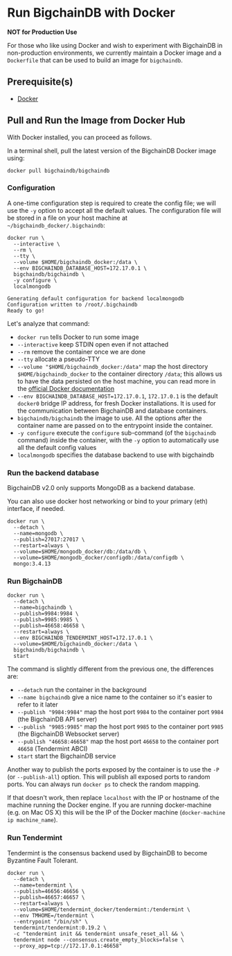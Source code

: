 # Run BigchainDB with Docker

**NOT for Production Use**

For those who like using Docker and wish to experiment with BigchainDB in
non-production environments, we currently maintain a Docker image and a
`Dockerfile` that can be used to build an image for `bigchaindb`.

## Prerequisite(s)
- [Docker](https://docs.docker.com/engine/installation/)

## Pull and Run the Image from Docker Hub

With Docker installed, you can proceed as follows.

In a terminal shell, pull the latest version of the BigchainDB Docker image using:
```text
docker pull bigchaindb/bigchaindb
```

### Configuration
A one-time configuration step is required to create the config file; we will use
the `-y` option to accept all the default values. The configuration file will
be stored in a file on your host machine at `~/bigchaindb_docker/.bigchaindb`:

```text
docker run \
  --interactive \
  --rm \
  --tty \
  --volume $HOME/bigchaindb_docker:/data \
  --env BIGCHAINDB_DATABASE_HOST=172.17.0.1 \
  bigchaindb/bigchaindb \
  -y configure \
  localmongodb

Generating default configuration for backend localmongodb
Configuration written to /root/.bigchaindb
Ready to go!
```

Let's analyze that command:

* `docker run` tells Docker to run some image
* `--interactive` keep STDIN open even if not attached
* `--rm` remove the container once we are done
* `--tty` allocate a pseudo-TTY
* `--volume "$HOME/bigchaindb_docker:/data"` map the host directory
 `$HOME/bigchaindb_docker` to the container directory `/data`;
 this allows us to have the data persisted on the host machine,
 you can read more in the [official Docker
 documentation](https://docs.docker.com/engine/tutorials/dockervolumes)
* `--env BIGCHAINDB_DATABASE_HOST=172.17.0.1`, `172.17.0.1` is the default `docker0` bridge
IP address, for fresh Docker installations. It is used for the communication between BigchainDB and database
containers.
* `bigchaindb/bigchaindb` the image to use. All the options after the container name are passed on to the entrypoint inside the container.
* `-y configure` execute the `configure` sub-command (of the `bigchaindb`
 command) inside the container, with the `-y` option to automatically use all the default config values
* `localmongodb` specifies the database backend to use with bigchaindb


### Run the backend database

BigchainDB v2.0 only supports MongoDB as a backend database.

You can also use docker host networking or bind to your primary (eth)
 interface, if needed.

```text
docker run \
  --detach \
  --name=mongodb \
  --publish=27017:27017 \
  --restart=always \
  --volume=$HOME/mongodb_docker/db:/data/db \
  --volume=$HOME/mongodb_docker/configdb:/data/configdb \
  mongo:3.4.13
```

### Run BigchainDB

```text
docker run \
  --detach \
  --name=bigchaindb \
  --publish=9984:9984 \
  --publish=9985:9985 \
  --publish=46658:46658 \
  --restart=always \
  --env BIGCHAINDB_TENDERMINT_HOST=172.17.0.1 \
  --volume=$HOME/bigchaindb_docker:/data \
  bigchaindb/bigchaindb \
  start
```

The command is slightly different from the previous one, the differences are:

* `--detach` run the container in the background
* `--name bigchaindb` give a nice name to the container so it's easier to
 refer to it later
* `--publish "9984:9984"` map the host port `9984` to the container port `9984`
 (the BigchainDB API server)
* `--publish "9985:9985"` map the host port `9985` to the container port `9985`
 (the BigchainDB Websocket server)
* `--publish "46658:46658"` map the host port `46658` to the container port `46658`
 (Tendermint ABCI)
* `start` start the BigchainDB service

Another way to publish the ports exposed by the container is to use the `-P` (or
`--publish-all`) option. This will publish all exposed ports to random ports. You can
always run `docker ps` to check the random mapping.

If that doesn't work, then replace `localhost` with the IP or hostname of the
machine running the Docker engine. If you are running docker-machine (e.g. on
Mac OS X) this will be the IP of the Docker machine (`docker-machine ip
machine_name`).

### Run Tendermint

Tendermint is the consensus backend used by BigchainDB to become Byzantine
Fault Tolerant.

```text
docker run \
  --detach \
  --name=tendermint \
  --publish=46656:46656 \
  --publish=46657:46657 \
  --restart=always \
  --volume=$HOME/tendermint_docker/tendermint:/tendermint \
  --env TMHOME=/tendermint \
  --entrypoint "/bin/sh" \
  tendermint/tendermint:0.19.2 \
  -c "tendermint init && tendermint unsafe_reset_all && \
  tendermint node --consensus.create_empty_blocks=false \
  --proxy_app=tcp://172.17.0.1:46658"
```

